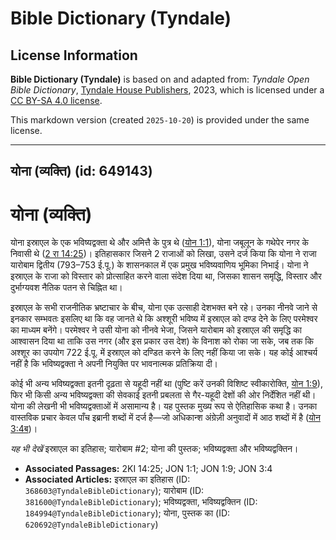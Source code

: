 # Bible Dictionary (Tyndale)

## License Information

**Bible Dictionary (Tyndale)** is based on and adapted from: _Tyndale Open Bible Dictionary_, [Tyndale House Publishers](https://tyndaleopenresources.com/), 2023, which is licensed under a [CC BY-SA 4.0 license](https://creativecommons.org/licenses/by-sa/4.0/legalcode.en).

This markdown version (created `2025-10-20`) is provided under the same license.



--------------------------------

## योना (व्यक्ति) (id: 649143)

योना (व्यक्ति)
==============

योना इस्राएल के एक भविष्यद्वक्ता थे और अमित्तै के पुत्र थे ([योन 1:1](https://ref.ly/Jonah1:1)), योना जबूलून के गथेपेर नगर के निवासी थे ([2 रा 14:25](https://ref.ly/2Kgs14:25))। इतिहासकार जिसने 2 राजाओं को लिखा, उसने दर्ज किया कि योना ने राजा यारोबाम द्वितीय (793–753 ई.पू.) के शासनकाल में एक प्रमुख भविष्यवाणिय भूमिका निभाई। योना ने इस्राएल के राजा को विस्तार को प्रोत्साहित करने वाला संदेश दिया था, जिसका शासन समृद्धि, विस्तार और दुर्भाग्यवश नैतिक पतन से चिह्नित था।

इस्राएल के सभी राजनीतिक भ्रष्टाचार के बीच, योना एक उत्साही देशभक्त बने रहे। उनका नीनवे जाने से इनकार सम्भवतः इसलिए था कि वह जानते थे कि अश्शूरी भविष्य में इस्राएल को दण्ड देने के लिए परमेश्वर का माध्यम बनेंगे। परमेश्वर ने उसी योना को नीनवे भेजा, जिसने यारोबाम को इस्राएल की समृद्धि का आश्वासन दिया था ताकि उस नगर (और इस प्रकार उस देश) के विनाश को रोका जा सके, जब तक कि अश्शूर का उपयोग 722 ई.पू. में इस्राएल को दण्डित करने के लिए नहीं किया जा सके। यह कोई आश्चर्य नहीं है कि भविष्यद्वक्ता ने अपनी नियुक्ति पर भावनात्मक प्रतिक्रिया दी।

कोई भी अन्य भविष्यद्वक्ता इतनी दृढ़ता से यहूदी नहीं था (पुष्टि करें उनकी विशिष्ट स्वीकारोक्ति, [योन 1:9](https://ref.ly/Jonah1:9)), फिर भी किसी अन्य भविष्यद्वक्ता की सेवकाई इतनी प्रबलता से गैर\-यहूदी देशों की ओर निर्देशित नहीं थी। योना की लेखनी भी भविष्यद्वक्ताओं में असामान्य है। यह पुस्तक मुख्य रूप से ऐतिहासिक कथा है। उनका वास्तविक प्रचार केवल पाँच इब्रानी शब्दों में दर्ज है—जो अधिकान्श अंग्रेज़ी अनुवादों में आठ शब्दों में है ([योन 3:4ब](https://ref.ly/Jonah3:4))।

*यह भी देखें* इस्राएल का इतिहास; यारोबाम \#2; योना की पुस्तक; भविष्यद्वक्ता और भविष्यद्वक्तिन।

* **Associated Passages:** 2KI 14:25; JON 1:1; JON 1:9; JON 3:4
* **Associated Articles:** इस्राएल का इतिहास  (ID: `368603@TyndaleBibleDictionary`); यारोबाम (ID: `381600@TyndaleBibleDictionary`); भविष्यद्वक्ता, भविष्यद्वक्तिन (ID: `184994@TyndaleBibleDictionary`); योना, पुस्तक का (ID: `620692@TyndaleBibleDictionary`)

